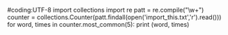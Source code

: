 #coding:UTF-8
import collections
import re
patt = re.compile("\w+")
counter = collections.Counter(patt.findall(open('import_this.txt','r').read()))
for word, times in counter.most_common(5):
    print (word, times)

